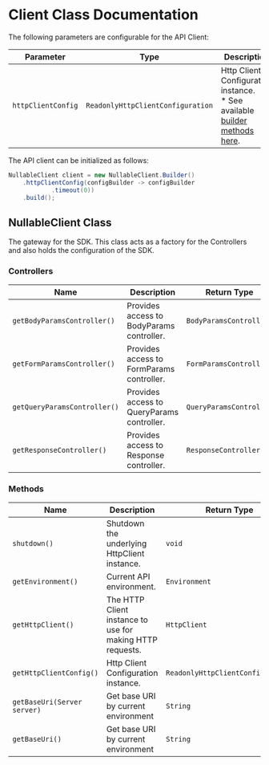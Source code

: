 
# Client Class Documentation

The following parameters are configurable for the API Client:

| Parameter | Type | Description |
|  --- | --- | --- |
| `httpClientConfig` | `ReadonlyHttpClientConfiguration` | Http Client Configuration instance.<br>* See available [builder methods here](/doc/http-client-configuration-builder.md). |

The API client can be initialized as follows:

```java
NullableClient client = new NullableClient.Builder()
    .httpClientConfig(configBuilder -> configBuilder
            .timeout(0))
    .build();
```

## NullableClient Class

The gateway for the SDK. This class acts as a factory for the Controllers and also holds the configuration of the SDK.

### Controllers

| Name | Description | Return Type |
|  --- | --- | --- |
| `getBodyParamsController()` | Provides access to BodyParams controller. | `BodyParamsController` |
| `getFormParamsController()` | Provides access to FormParams controller. | `FormParamsController` |
| `getQueryParamsController()` | Provides access to QueryParams controller. | `QueryParamsController` |
| `getResponseController()` | Provides access to Response controller. | `ResponseController` |

### Methods

| Name | Description | Return Type |
|  --- | --- | --- |
| `shutdown()` | Shutdown the underlying HttpClient instance. | `void` |
| `getEnvironment()` | Current API environment. | `Environment` |
| `getHttpClient()` | The HTTP Client instance to use for making HTTP requests. | `HttpClient` |
| `getHttpClientConfig()` | Http Client Configuration instance. | `ReadonlyHttpClientConfiguration` |
| `getBaseUri(Server server)` | Get base URI by current environment | `String` |
| `getBaseUri()` | Get base URI by current environment | `String` |

